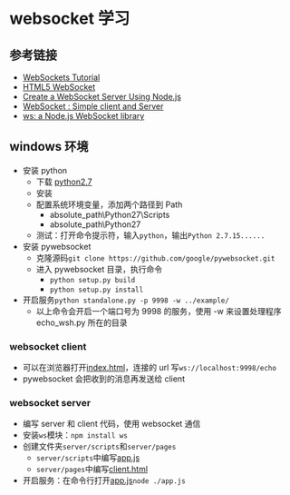 # websocket 学习

## 参考链接

- [WebSockets Tutorial](https://www.tutorialspoint.com/websockets/index.htm)
- [HTML5 WebSocket](http://www.runoob.com/html/html5-websocket.html)
- [Create a WebSocket Server Using Node.js](https://www.dotnetcurry.com/nodejs/1220/create-web-socket-server-nodejs-for-real-time)
- [WebSocket : Simple client and Server](https://blog.revathskumar.com/2015/08/websockets-simple-client-and-server.html)
- [ws: a Node.js WebSocket library](https://github.com/websockets/ws)

## windows 环境

- 安装 python
  - 下载 [python2.7](https://www.python.org/ftp/python/2.7.15/python-2.7.15.amd64.msi)
  - 安装
  - 配置系统环境变量，添加两个路径到 Path
    - absolute_path\Python27\Scripts
    - absolute_path\Python27
  - 测试：打开命令提示符，输入`python`，输出`Python 2.7.15......`
- 安装 pywebsocket
  - 克隆源码`git clone https://github.com/google/pywebsocket.git`
  - 进入 pywebsocket 目录，执行命令
    - `python setup.py build`
    - `python setup.py install`
- 开启服务`python standalone.py -p 9998 -w ../example/`
  - 以上命令会开启一个端口号为 9998 的服务，使用 -w 来设置处理程序 echo_wsh.py 所在的目录

### websocket client

- 可以在浏览器打开[index.html](./client/index.html)，连接的 url 写`ws://localhost:9998/echo`
- pywebsocket 会把收到的消息再发送给 client

### websocket server

- 编写 server 和 client 代码，使用 websocket 通信
- 安装`ws`模块：`npm install ws`
- 创建文件夹`server/scripts`和`server/pages`
  - `server/scripts`中编写[app.js](./server/scripts/app.js)
  - `server/pages`中编写[client.html](./server/pages/client.html)
- 开启服务：在命令行打开[app.js](./server/scripts/app.js)`node ./app.js`